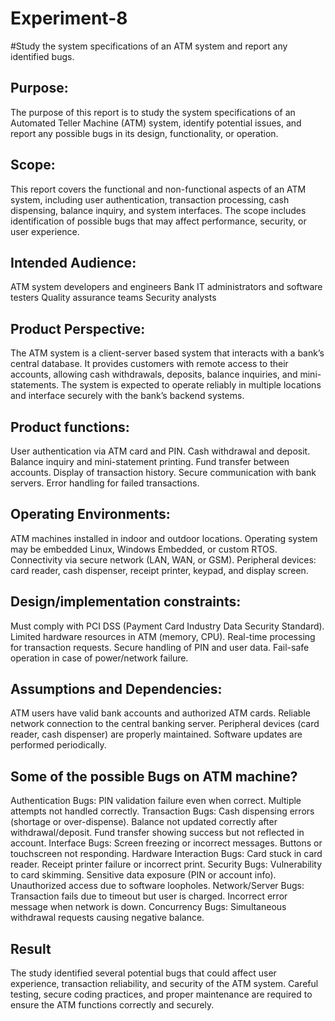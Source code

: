 # Experiment-8
#Study the system specifications of an ATM system and report any identified bugs.
## Purpose: 
The purpose of this report is to study the system specifications of an Automated Teller Machine (ATM) system, identify potential issues, and report any possible bugs in its design, functionality, or operation.
## Scope:
This report covers the functional and non-functional aspects of an ATM system, including user authentication, transaction processing, cash dispensing, balance inquiry, and system interfaces. The scope includes identification of possible bugs that may affect performance, security, or user experience.
## Intended Audience:
ATM system developers and engineers
Bank IT administrators and software testers
Quality assurance teams
Security analysts
## Product Perspective:
The ATM system is a client-server based system that interacts with a bank’s central database. It provides customers with remote access to their accounts, allowing cash withdrawals, deposits, balance inquiries, and mini-statements. The system is expected to operate reliably in multiple locations and interface securely with the bank’s backend systems.
## Product functions:
User authentication via ATM card and PIN.
Cash withdrawal and deposit.
Balance inquiry and mini-statement printing.
Fund transfer between accounts.
Display of transaction history.
Secure communication with bank servers.
Error handling for failed transactions.
## Operating Environments:
ATM machines installed in indoor and outdoor locations.
Operating system may be embedded Linux, Windows Embedded, or custom RTOS.
Connectivity via secure network (LAN, WAN, or GSM).
Peripheral devices: card reader, cash dispenser, receipt printer, keypad, and display screen.
## Design/implementation constraints:
Must comply with PCI DSS (Payment Card Industry Data Security Standard).
Limited hardware resources in ATM (memory, CPU).
Real-time processing for transaction requests.
Secure handling of PIN and user data.
Fail-safe operation in case of power/network failure.
## Assumptions and Dependencies:
ATM users have valid bank accounts and authorized ATM cards.
Reliable network connection to the central banking server.
Peripheral devices (card reader, cash dispenser) are properly maintained.
Software updates are performed periodically.
## Some of the possible Bugs on ATM machine? 
Authentication Bugs:
PIN validation failure even when correct.
Multiple attempts not handled correctly.
Transaction Bugs:
Cash dispensing errors (shortage or over-dispense).
Balance not updated correctly after withdrawal/deposit.
Fund transfer showing success but not reflected in account.
Interface Bugs:
Screen freezing or incorrect messages.
Buttons or touchscreen not responding.
Hardware Interaction Bugs:
Card stuck in card reader.
Receipt printer failure or incorrect print.
Security Bugs:
Vulnerability to card skimming.
Sensitive data exposure (PIN or account info).
Unauthorized access due to software loopholes.
Network/Server Bugs:
Transaction fails due to timeout but user is charged.
Incorrect error message when network is down.
Concurrency Bugs:
Simultaneous withdrawal requests causing negative balance.
## Result
The study identified several potential bugs that could affect user experience, transaction reliability, and security of the ATM system. Careful testing, secure coding practices, and proper maintenance are required to ensure the ATM functions correctly and securely.
